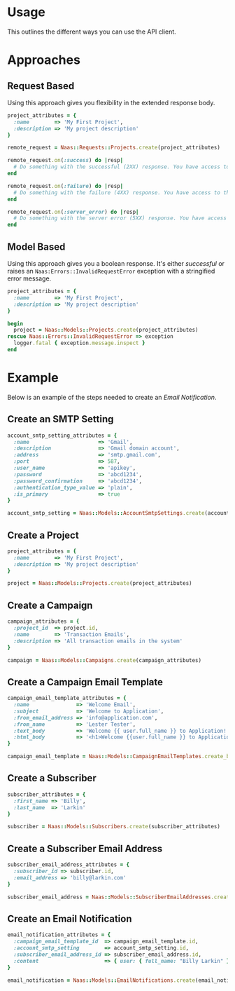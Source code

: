 # Usage

This outlines the different ways you can use the API client.

# Approaches

## Request Based

Using this approach gives you flexibility in the extended response body.

```ruby
project_attributes = {
  :name        => 'My First Project',
  :description => 'My project description'
}

remote_request = Naas::Requests::Projects.create(project_attributes)

remote_request.on(:success) do |resp|
  # Do something with the successful (2XX) response. You have access to the `data` (models), `links` (hypermedia), and the full `resp` (HTTP)
end

remote_request.on(:failure) do |resp|
  # Do something with the failure (4XX) response. You have access to the `data` (models), `links` (hypermedia), and the full `resp` (HTTP)
end

remote_request.on(:server_error) do |resp|
  # Do something with the server error (5XX) response. You have access to the `data` (models), `links` (hypermedia), and the full `resp` (HTTP)
end
```

## Model Based

Using this approach gives you a boolean response. It's either _successful_ or raises an `Naas:Errors::InvalidRequestError` exception with a stringified error message.


```ruby
project_attributes = {
  :name        => 'My First Project',
  :description => 'My project description'
}

begin
  project = Naas::Models::Projects.create(project_attributes)
rescue Naas::Errors::InvalidRequestError => exception
  logger.fatal { exception.message.inspect }
end
```


# Example

Below is an example of the steps needed to create an *Email Notification*.

## Create an SMTP Setting

```ruby
account_smtp_setting_attributes = {
  :name                      => 'Gmail',
  :description               => 'Gmail domain account',
  :address                   => 'smtp.gmail.com',
  :port                      => 587,
  :user_name                 => 'apikey',
  :password                  => 'abcd1234',
  :password_confirmation     => 'abcd1234',
  :authentication_type_value => 'plain',
  :is_primary                => true
}

account_smtp_setting = Naas::Models::AccountSmtpSettings.create(account_smtp_setting_attributes)
```

## Create a Project

```ruby
project_attributes = {
  :name        => 'My First Project',
  :description => 'My project description'
}

project = Naas::Models::Projects.create(project_attributes)
```

## Create a Campaign

```ruby
campaign_attributes = {
  :project_id  => project.id,
  :name        => 'Transaction Emails',
  :description => 'All transaction emails in the system'
}

campaign = Naas::Models::Campaigns.create(campaign_attributes)
```

## Create a Campaign Email Template

```ruby
campaign_email_template_attributes = {
  :name               => 'Welcome Email',
  :subject            => 'Welcome to Application',
  :from_email_address => 'info@application.com',
  :from_name          => 'Lester Tester',
  :text_body          => 'Welcome {{ user.full_name }} to Application!',
  :html_body          => '<h1>Welcome {{user.full_name }} to Application!</h1>'
}

campaign_email_template = Naas::Models::CampaignEmailTemplates.create_by_campaign_id(campaign.id, campaign_email_template_attributes)
```

## Create a Subscriber

```ruby
subscriber_attributes = {
  :first_name => 'Billy',
  :last_name  => 'Larkin'
}

subscriber = Naas::Models::Subscribers.create(subscriber_attributes)
```

## Create a Subscriber Email Address

```ruby
subscriber_email_address_attributes = {
  :subscriber_id => subscriber.id,
  :email_address => 'billy@larkin.com'
}

subscriber_email_address = Naas::Models::SubscriberEmailAddresses.create(subscriber_email_address_attributes)
```

## Create an Email Notification

```ruby
email_notification_attributes = {
  :campaign_email_template_id  => campaign_email_template.id,
  :account_smtp_setting        => account_smtp_setting.id,
  :subscriber_email_address_id => subscriber_email_address.id,
  :content                     => { user: { full_name: "Billy Larkin" } }
}

email_notification = Naas::Models::EmailNotifications.create(email_notification_attributes)
```
